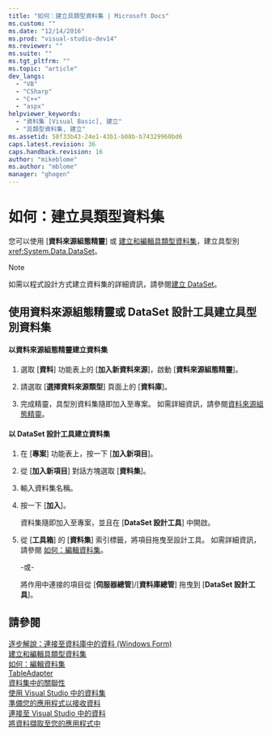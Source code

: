 ```yaml
---
title: "如何：建立具類型資料集 | Microsoft Docs"
ms.custom: ""
ms.date: "12/14/2016"
ms.prod: "visual-studio-dev14"
ms.reviewer: ""
ms.suite: ""
ms.tgt_pltfrm: ""
ms.topic: "article"
dev_langs: 
  - "VB"
  - "CSharp"
  - "C++"
  - "aspx"
helpviewer_keywords: 
  - "資料集 [Visual Basic], 建立"
  - "具類型資料集, 建立"
ms.assetid: 58f33b43-24e1-43b1-b08b-b74329960bd6
caps.latest.revision: 36
caps.handback.revision: 16
author: "mikeblome"
ms.author: "mblome"
manager: "ghogen"
---
```

# 如何：建立具類型資料集
您可以使用 \[**資料來源組態精靈**\] 或 [建立和編輯具類型資料集](../data-tools/creating-and-editing-typed-datasets.md)，建立具型別 <xref:System.Data.DataSet>。  
  
> [!NOTE]
>  如需以程式設計方式建立資料集的詳細資訊，請參閱[建立 DataSet](../Topic/Creating%20a%20DataSet.md)。  
  
## 使用資料來源組態精靈或 DataSet 設計工具建立具型別資料集  
  
#### 以資料來源組態精靈建立資料集  
  
1.  選取 \[**資料**\] 功能表上的 \[**加入新資料來源**\]，啟動 \[**資料來源組態精靈**\]。  
  
2.  請選取 \[**選擇資料來源類型**\] 頁面上的 \[**資料庫**\]。  
  
3.  完成精靈，具型別資料集隨即加入至專案。  如需詳細資訊，請參閱[資料來源組態精靈](../data-tools/media/data-source-configuration-wizard.png)。  
  
#### 以 DataSet 設計工具建立資料集  
  
1.  在 \[**專案**\] 功能表上，按一下 \[**加入新項目**\]。  
  
2.  從 \[**加入新項目**\] 對話方塊選取 \[**資料集**\]。  
  
3.  輸入資料集名稱。  
  
4.  按一下 \[**加入**\]。  
  
     資料集隨即加入至專案，並且在 \[**DataSet 設計工具**\] 中開啟。  
  
5.  從 \[**工具箱**\] 的 \[**資料集**\] 索引標籤，將項目拖曳至設計工具。  如需詳細資訊，請參閱 [如何：編輯資料集](../Topic/How%20to:%20Edit%20a%20Dataset.md)。  
  
     \-或\-  
  
     將作用中連接的項目從 \[**伺服器總管**\]\/\[**資料庫總管**\] 拖曳到 \[**DataSet 設計工具**\]。  
  
## 請參閱  
 [逐步解說：連接至資料庫中的資料 \(Windows Form\)](../Topic/Walkthrough:%20Connecting%20to%20Data%20in%20a%20Database%20\(Windows%20Forms\).md)   
 [建立和編輯具類型資料集](../data-tools/creating-and-editing-typed-datasets.md)   
 [如何：編輯資料集](../Topic/How%20to:%20Edit%20a%20Dataset.md)   
 [TableAdapter](../Topic/TableAdapters.md)   
 [資料集中的關聯性](../data-tools/relationships-in-datasets.md)   
 [使用 Visual Studio 中的資料集](../data-tools/dataset-tools-in-visual-studio.md)   
 [準備您的應用程式以接收資料](../Topic/Preparing%20Your%20Application%20to%20Receive%20Data.md)   
 [連接至 Visual Studio 中的資料](../data-tools/connecting-to-data-in-visual-studio.md)   
 [將資料擷取至您的應用程式中](../data-tools/fetching-data-into-your-application.md)